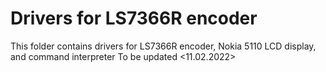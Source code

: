 # Drivers for LS7366R encoder
This folder contains drivers for LS7366R encoder, Nokia 5110 LCD display, and command interpreter 
To be updated <11.02.2022>
